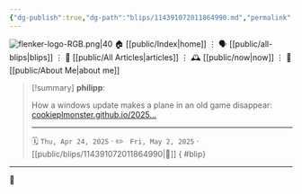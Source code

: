 ```yaml
---
{"dg-publish":true,"dg-path":"blips/114391072011864990.md","permalink":"/blips/114391072011864990/","title":"philipp on mastodon @ 2025-04-24","created":"2025-04-24T04:33:58","updated":"2025-05-02T08:50:44"}
---
```



<div class="transclusion internal-embed is-loaded"><div class="markdown-embed">




![flenker-logo-RGB.png|40](/img/user/attachments/flenker-logo-RGB.png)
🏠 [[public/Index\|home]]  ⋮ 🗣️ [[public/all-blips\|blips]] ⋮  📝 [[public/All Articles\|articles]]  ⋮ 🕰️ [[public/now\|now]] ⋮ 🪪 [[public/About Me\|about me]]


</div></div>


> [!summary] **philipp**:
>
> How a windows update makes a plane in an old game disappear: [cookieplmonster.github.io/2025…](https://cookieplmonster.github.io/2025/04/23/gta-san-andreas-win11-24h2-bug/)
> - - -
>
> 🗓️ <code>Thu, Apr 24, 2025</code>  · ✏️ <code> Fri, May 2, 2025</code>  · [[public/blips/114391072011864990\|🔗]]
{ #blip}


- - -

 👾
